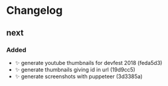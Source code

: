# Changelog

<a name="next"></a>
## next

### Added

- ✨ generate youtube thumbnails for devfest 2018 (feda5d3)
- ✨ generate thumbnails giving id in url (19d9cc5)
- ✨ generate screenshots with puppeteer (3d3385a)
